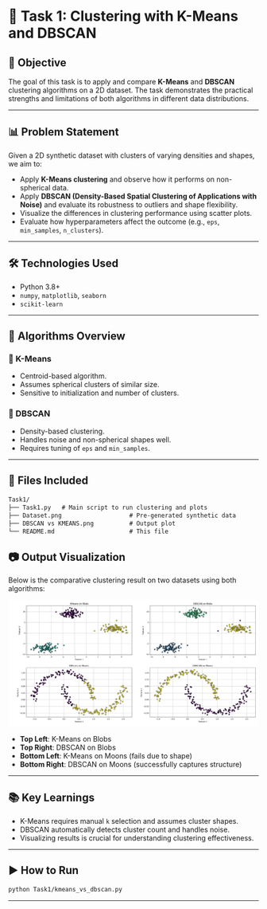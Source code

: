 # 🧠 Task 1: Clustering with K-Means and DBSCAN

## 📌 Objective

The goal of this task is to apply and compare **K-Means** and **DBSCAN** clustering algorithms on a 2D dataset. The task demonstrates the practical strengths and limitations of both algorithms in different data distributions.

---

## 📊 Problem Statement

Given a 2D synthetic dataset with clusters of varying densities and shapes, we aim to:

- Apply **K-Means clustering** and observe how it performs on non-spherical data.
- Apply **DBSCAN (Density-Based Spatial Clustering of Applications with Noise)** and evaluate its robustness to outliers and shape flexibility.
- Visualize the differences in clustering performance using scatter plots.
- Evaluate how hyperparameters affect the outcome (e.g., `eps`, `min_samples`, `n_clusters`).

---

## 🛠️ Technologies Used

- Python 3.8+
- `numpy`, `matplotlib`, `seaborn`
- `scikit-learn`

---

## 🧪 Algorithms Overview

### 🔹 K-Means
- Centroid-based algorithm.
- Assumes spherical clusters of similar size.
- Sensitive to initialization and number of clusters.

### 🔹 DBSCAN
- Density-based clustering.
- Handles noise and non-spherical shapes well.
- Requires tuning of `eps` and `min_samples`.

---

## 📁 Files Included

```text
Task1/
├── Task1.py   # Main script to run clustering and plots
├── Dataset.png                   # Pre-generated synthetic data 
├── DBSCAN vs KMEANS.png          # Output plot
└── README.md                     # This file
```

## 📷 Output Visualization

Below is the comparative clustering result on two datasets using both algorithms:

![KMeans vs DBSCAN](https://github.com/Skileated/SpectoV_Selection_Tasks/blob/main/Task1/DBSCAN%20vs%20KMEANS.png)

- **Top Left**: K-Means on Blobs
- **Top Right**: DBSCAN on Blobs
- **Bottom Left**: K-Means on Moons (fails due to shape)
- **Bottom Right**: DBSCAN on Moons (successfully captures structure)

---
## 📚 Key Learnings

- K-Means requires manual `k` selection and assumes cluster shapes.
- DBSCAN automatically detects cluster count and handles noise.
- Visualizing results is crucial for understanding clustering effectiveness.

---

## ▶️ How to Run

```bash
python Task1/kmeans_vs_dbscan.py
```

---

